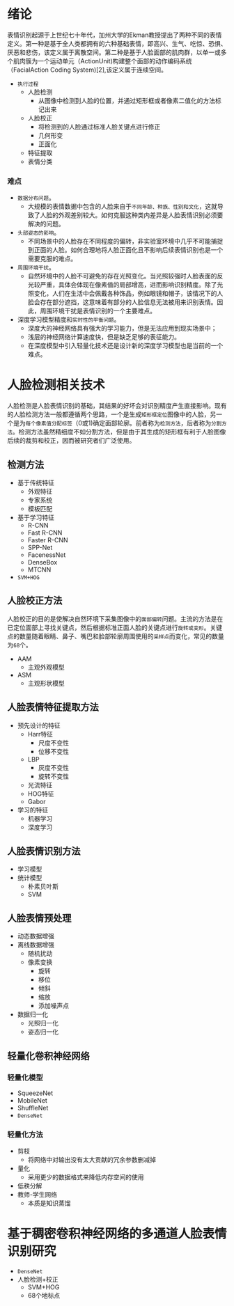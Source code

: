 # 绪论

表情识别起源于上世纪七十年代，加州大学的Ekman教授提出了两种不同的表情定义。第一种是基于全人类都拥有的六种基础表情，即高兴、生气、吃惊、恐惧、厌恶和悲伤，该定义属于离散空间。第二种是基于人脸面部的肌肉群，以单一或多个肌肉簇为一个运动单元（ActionUnit)构建整个面部的动作编码系统（FacialAction Coding System)[2],该定义属于连续空间。

+ `执行过程`
  + 人脸检测
    + 从图像中检测到人脸的位置，并通过矩形框或者像素二值化的方法标记出来
  + 人脸校正
    + 将检测到的人脸通过标准人脸关键点进行修正
    + 几何形变
    + 正面化
  + 特征提取
  + 表情分类

### 难点

+ `数据分布问题`。
  + 大规模的表情数据中包含的人脸来自于`不同年龄、种族、性别和文化`，这就导致了人脸的外观差别较大。如何克服这种类内差异是人脸表情识别必须要解决的问题。
+ `头部姿态的影响`。
  + 不同场景中的人脸存在不同程度的偏转，非实验室环境中几乎不可能捕捉到正面的人脸。如何合理地将人脸正面化且不影响后续表情识别也是一个需要克服的难点。
+ `周围环境干扰`。
  + 自然环境中的人脸不可避免的存在光照变化。当光照较强时人脸表面的反光较严重，具体会体现在像素值的局部增高，进而影响识别精度。除了光照变化，人们在生活中会佩戴各种饰品，例如眼镜和帽子，该情况下的人脸会存在部分遮挡，这意味着有部分的人脸信息无法被用来识别表情。因此，周围环境干扰是表情识别的一个主要难点。
+ 深度学习模型精度和`实时性的平衡问题`。
  + 深度大的神经网络具有强大的学习能力，但是无法应用到现实场景中；
  + 浅层的神经网络计算速度快，但是缺乏足够的表征能力。
  + 在深度模型中引入轻量化技术还是设计新的深度学习模型也是当前的一个难点。

# 人脸检测相关技术

人脸检测是人脸表情识别的基础，其结果的好坏会对识别精度产生直接影响。现有的人脸检测方法一般都遵循两个思路，一个是生成`矩形框定位`图像中的人脸，另一个是为`每个像素值分配标签`（0或1)确定面部轮廓。前者称为`检测方法`，后者称为`分割方法`。检测方法虽然精细度不如分割方法，但是由于其生成的矩形框有利于人脸图像后续的裁剪和校正，因而被研究者们广泛使用。

## 检测方法

+ 基于传统特征
  + 外观特征
  + 专家系统
  + 模板匹配
+ 基于学习特征
  + R-CNN
  + Fast R-CNN
  + Faster R-CNN
  + SPP-Net
  + FacenessNet
  + DenseBox
  + MTCNN
+ `SVM+HOG`

## 人脸校正方法

人脸校正的目的是使解决自然环境下采集图像中的`面部偏转`问题。主流的方法是在已定位面部上寻找关键点，然后根据标准正面人脸的关键点进行`旋转或变形`。关键点的数量随着眼睛、鼻子、嘴巴和脸部轮廓周围使用的`采样点`而变化，常见的数量为`68`个。

+ AAM
  + 主观外观模型
+ ASM
  + 主观形状模型

## 人脸表情特征提取方法

+ 预先设计的特征
  + Harr特征
    + 尺度不变性
    + 位移不变性
  + LBP
    + 灰度不变性
    + 旋转不变性
  + 光流特征
  + HOG特征
  + Gabor
+ 学习的特征
  + 机器学习
  + 深度学习

## 人脸表情识别方法

+ 学习模型
+ 统计模型
  + 朴素贝叶斯
  + SVM

## 人脸表情预处理

+ 动态数据增强
+ 离线数据增强
  + 随机扰动
  + 像素变换
    + 旋转
    + 移位
    + 倾斜
    + 缩放
    + 添加噪声点
+ 数据归一化
  + 光照归一化
  + 姿态归一化

## 轻量化卷积神经网络

### 轻量化模型

+ SqueezeNet
+ MobileNet
+ ShuffleNet
+ `DenseNet`

### 轻量化方法

+ 剪枝
  + 将网络中对输出没有太大贡献的冗余参数删减掉
+ 量化
  + 采用更少的数据格式来降低内存空间的使用
+ 低秩分解
+ 教师-学生网络
  + 本质是知识蒸馏

# 基于稠密卷积神经网络的多通道人脸表情识别研究

+ `DenseNet`
+ 人脸检测+校正
  + SVM+HOG
  + 68个地标点





